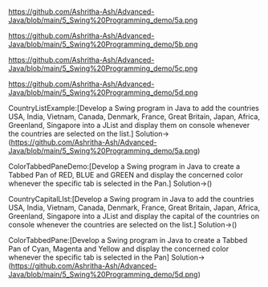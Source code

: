 https://github.com/Ashritha-Ash/Advanced-Java/blob/main/5_Swing%20Programming_demo/5a.png


https://github.com/Ashritha-Ash/Advanced-Java/blob/main/5_Swing%20Programming_demo/5b.png



https://github.com/Ashritha-Ash/Advanced-Java/blob/main/5_Swing%20Programming_demo/5c.png

https://github.com/Ashritha-Ash/Advanced-Java/blob/main/5_Swing%20Programming_demo/5d.png




CountryListExample:[Develop a Swing program in Java to add the countries USA, India, Vietnam, Canada,
Denmark, France, Great Britain, Japan, Africa, Greenland, Singapore into a JList and
display them on console whenever the countries are selected on the list.]
Solution->(https://github.com/Ashritha-Ash/Advanced-Java/blob/main/5_Swing%20Programming_demo/5a.png)

ColorTabbedPaneDemo:[Develop a Swing program in Java to create a Tabbed Pan of RED, BLUE and GREEN and
display the concerned color whenever the specific tab is selected in the Pan.]
Solution->()

CountryCapitalLIst:[Develop a Swing program in Java to add the countries USA, India, Vietnam, Canada,
Denmark, France, Great Britain, Japan, Africa, Greenland, Singapore into a JList and
display the capital of the countries on console whenever the countries are selected on the list.]
Solution->()

ColorTabbedPane:[Develop a Swing program in Java to create a Tabbed Pan of Cyan, Magenta and Yellow and
display the concerned color whenever the specific tab is selected in the Pan]
Solution->(https://github.com/Ashritha-Ash/Advanced-Java/blob/main/5_Swing%20Programming_demo/5d.png)

